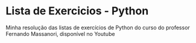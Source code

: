 # Lista de Exercicios - Python
Minha resolução das listas de exercícios de Python do curso do professor Fernando Massanori, disponível no Youtube

